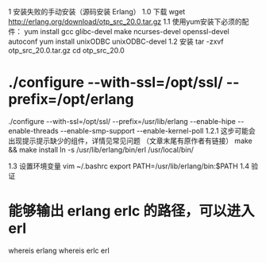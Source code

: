 1 安装失败的手动安装（源码安装 Erlang）
1.0 下载
wget http://erlang.org/download/otp_src_20.0.tar.gz
1.1 使用yum安装下必须的配件：
yum install gcc glibc-devel make ncurses-devel openssl-devel autoconf
yum install unixODBC unixODBC-devel
1.2 安装
tar -zxvf otp_src_20.0.tar.gz
cd otp_src_20.0

# ./configure --with-ssl=/opt/ssl/ --prefix=/opt/erlang 
./configure --with-ssl=/opt/ssl/ --prefix=/usr/lib/erlang --enable-hipe --enable-threads --enable-smp-support --enable-kernel-poll
1.2.1 这步可能会出现提示提示缺少的组件，详情见常见问题 （文章末尾有原作者有链接）
make && make install 
ln -s /usr/lib/erlang/bin/erl /usr/local/bin/


1.3 设置环境变量
vim ~/.bashrc
export PATH=/usr/lib/erlang/bin:$PATH
1.4 验证
# 能够输出 erlang erlc 的路径，可以进入 erl
whereis erlang
whereis erlc
erl